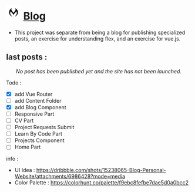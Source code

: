 # <img width="40" src="https://raw.githubusercontent.com/Mehranalam/Blog/855d089b730c15a5445944441069a9e7cf202042/src/assets/Images/Icons/Mh.svg" alt="Blog Logo"> [Blog](#)

       
- This project was separate from being a blog for publishing specialized posts, an exercise for understanding flex, and an exercise for vue.js.


## last posts :

<div align="center">
       <i>
       No post has been published yet and the site has not been launched.
       </i>
   </div>
        
        
        
Todo :
- [X] add Vue Router
- [ ] add Content Folder
- [X] add Blog Component
- [ ] Responsive Part
- [ ] CV Part
- [ ] Project Requests Submit
- [ ] Learn By Code Part
- [ ] Projects Component
- [ ] Home Part

info :
- UI Idea : https://dribbble.com/shots/15238065-Blog-Personal-Website/attachments/6986428?mode=media
- Color Palette : https://colorhunt.co/palette/f9ebc8fefbe7dae5d0a0bcc2
